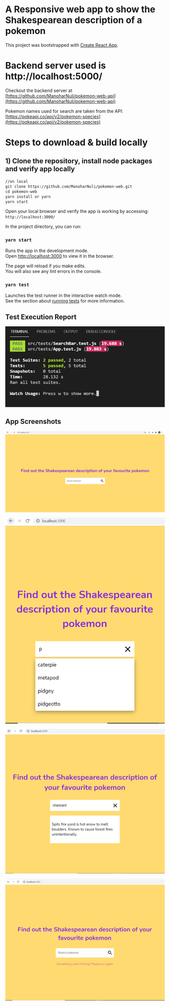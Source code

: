 # A Responsive web app to show the Shakespearean description of a pokemon

This project was bootstrapped with [Create React App](https://github.com/facebook/create-react-app).

# Backend server used is http://localhost:5000/

Checkout the backend server at [https://github.com/ManoharNuli/pokemon-web-api](https://github.com/ManoharNuli/pokemon-web-api)

Pokemon names used for search are taken from the API:
[https://pokeapi.co/api/v2/pokemon-species](https://pokeapi.co/api/v2/pokemon-species)

# Steps to download & build locally

## 1) Clone the repository, install node packages and verify app locally

```
//on local
git clone https://github.com/ManoharNuli/pokemon-web.git
cd pokemon-web
yarn install or yarn
yarn start
```

Open your local browser and verify the app is working by accessing:  
`http://localhost:3000/`

In the project directory, you can run:

### `yarn start`

Runs the app in the development mode.\
Open [http://localhost:3000](http://localhost:3000) to view it in the browser.

The page will reload if you make edits.\
You will also see any lint errors in the console.

### `yarn test`

Launches the test runner in the interactive watch mode.\
See the section about [running tests](https://facebook.github.io/create-react-app/docs/running-tests) for more information.

## Test Execution Report

![TestExecutionReport](/screenshots/PokemonSearchTestSnapshot.PNG)

## App Screenshots

![Screenshot](/screenshots/PokemonSearch.PNG)

![Screenshot](/screenshots/PokemonList.PNG)

![Screenshot](/screenshots/PokemonDescription.PNG)

![Screenshot](/screenshots/PokemonSearchError.PNG)

